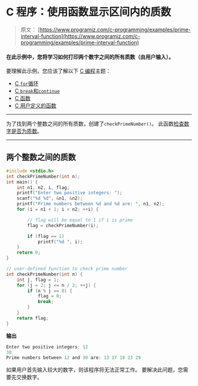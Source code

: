 # C 程序：使用函数显示区间内的质数

> 原文： [https://www.programiz.com/c-programming/examples/prime-interval-function](https://www.programiz.com/c-programming/examples/prime-interval-function)

#### 在此示例中，您将学习如何打印两个数字之间的所有质数（由用户输入）。

要理解此示例，您应该了解以下 [C 编程](/c-programming "C tutorial")主题：

*   [C `for`循环](/c-programming/c-for-loop)
*   [C `break`和`continue`](/c-programming/c-break-continue-statement)
*   [C 函数](/c-programming/c-functions)
*   [C 用户定义的函数](/c-programming/c-user-defined-functions)

* * *

为了找到两个整数之间的所有质数，创建了`checkPrimeNumber()`。 此函数[检查数字是否为质数](https://www.programiz.com/c-programming/examples/prime-number)。

* * *

## 两个整数之间的质数

```c
#include <stdio.h>
int checkPrimeNumber(int n);
int main() {
    int n1, n2, i, flag;
    printf("Enter two positive integers: ");
    scanf("%d %d", &n1, &n2);
    printf("Prime numbers between %d and %d are: ", n1, n2);
    for (i = n1 + 1; i < n2; ++i) {

        // flag will be equal to 1 if i is prime
        flag = checkPrimeNumber(i);

        if (flag == 1)
            printf("%d ", i);
    }
    return 0;
}

// user-defined function to check prime number
int checkPrimeNumber(int n) {
    int j, flag = 1;
    for (j = 2; j <= n / 2; ++j) {
        if (n % j == 0) {
            flag = 0;
            break;
        }
    }
    return flag;
} 
```

**输出**

```c
Enter two positive integers: 12
30
Prime numbers between 12 and 30 are: 13 17 19 23 29 
```

如果用户首先输入较大的数字，则该程序将无法正常工作。 要解决此问题，您需要先交换数字。